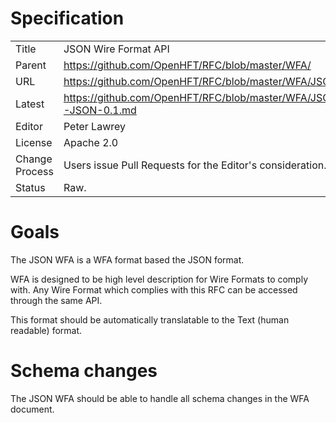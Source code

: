 # Specification

|         |                                                                         |
|:------- | ----------------------------------------------------------------------- |
| Title   | JSON Wire Format API                                                    |
| Parent  | https://github.com/OpenHFT/RFC/blob/master/WFA/                         |
| URL     | https://github.com/OpenHFT/RFC/blob/master/WFA/JSON                     |
| Latest  | https://github.com/OpenHFT/RFC/blob/master/WFA/JSON/WFA-JSON-0.1.md     |
| Editor  | Peter Lawrey                                                            |
| License | Apache 2.0                                                              |
| Change Process | Users issue Pull Requests for the Editor's consideration.        |
| Status  | Raw.                                                                    |

# Goals
The JSON WFA is a WFA format based the JSON format.

WFA is designed to be high level description for Wire Formats to comply with.  Any Wire Format which complies with this RFC can be accessed through the same API.

This format should be automatically translatable to the Text (human readable) format.

# Schema changes
The JSON WFA should be able to handle all schema changes in the WFA document.